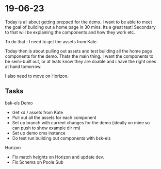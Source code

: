 # 19-06-23

Today is all about getting prepped for the demo. I want to be able to meet the goal of building out a home page in 30 mins. Its a great
test! Secondary to that will be explaining the components and how they work etc.

To do that : I need to get the assets from Kate.

Today then is about pulling out assets and test building all the home page components for the demo. Thats the main thing. I want the components to be semi-built out, or at leats know they are doable and i have the right ones at hand tomorrow.

I also need to move on Horizon.

## Tasks

bsk-els Demo
- Get xd / assets from Kate
- Pull out all the assets for each component
- Set up branch with current changes for the demo (ideally on mine so can push to show example dir rm)
- Set up demo cms instance
- Do test run building out components with bsk-els

Horizon
- Fix match heights on Horizon and update dev.
- Fix Schema on Poole Sub




